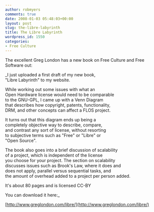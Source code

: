 ```yaml
---
author: robmyers
comments: true
date: 2008-01-03 05:48:03+00:00
layout: post
slug: the-libre-labyrinth
title: The Libre Labyrinth
wordpress_id: 1550
categories:
- Free Culture
---
```


The excellent Greg London has a new book on Free Culture and Free Software out:  
  
_I just uploaded a first draft of my new book,  
"Libre Labyrinth" to my website.  
  
While working out some issues with what an  
Open Hardware license would need to be comparable  
to the GNU-GPL, I came up with a Venn Diagram  
that describes how copyright, patents, functionality,  
DRM, and other concepts can affect a FLOS project.  
  
It turns out that this diagram ends up being a  
completely objective way to describe, compare,  
and contrast any sort of license, without resorting  
to subjective terms such as "Free" or "Libre" or  
"Open Source".  
  
The book also goes into a brief discussion of scalability  
of a project, which is independent of the license  
you choose for your project. The section on scalability  
discusses issues such as Brook's Law, where it does and  
does not apply, parallel versus sequential tasks, and  
the amount of overhead added to a project per person added.  
  
It's about 80 pages and is licensed CC-BY  
  
You can download it here:_  
  
[http://www.greglondon.com/libre/](http://www.greglondon.com/libre/)  



